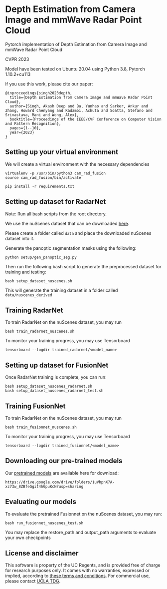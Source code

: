 # Depth Estimation from Camera Image and mmWave Radar Point Cloud

Pytorch implementation of Depth Estimation from Camera Image and mmWave Radar Point Cloud

CVPR 2023

Model have been tested on Ubuntu 20.04 using Python 3.8, Pytorch 1.10.2+cu113

If you use this work, please cite our paper:

```
@inproceedings{singh2023depth,
  title={Depth Estimation from Camera Image and mmWave Radar Point Cloud},
  author={Singh, Akash Deep and Ba, Yunhao and Sarker, Ankur and Zhang, Howard Chenyang and Kadambi, Achuta and Soatta, Stefano and Srivastava, Mani and Wong, Alex},
  booktitle={Proceedings of the IEEE/CVF Conference on Computer Vision and Pattern Recognition},
  pages={1--10},
  year={2023}
}
``` 

## Setting up your virtual environment

We will create a virtual environment with the necessary dependencies

```
virtualenv -p /usr/bin/python3 cam_rad_fusion
source cam_rad_fusion/bin/activate

pip install -r requirements.txt
```

## Setting up dataset for RadarNet

Note: Run all bash scripts from the root directory.

We use the nuScenes dataset that can be downloaded [here](https://www.nuscenes.org/nuscenes#download).

Please create a folder called `data` and place the downloaded nuScenes dataset into it.

Generate the panoptic segmentation masks using the following:
```
python setup/gen_panoptic_seg.py
```

Then run the following bash script to generate the preprocessed dataset for training and testing:

```
bash setup_dataset_nuscenes.sh
```

This will generate the training dataset in a folder called `data/nuscenes_derived`

## Training RadarNet

To train RadarNet on the nuScenes dataset, you may run

```
bash train_radarnet_nuscenes.sh
```
To monitor your training progress, you may use Tensorboard
```
tensorboard --logdir trained_radarnet/<model_name>
```

## Setting up dataset for FusionNet

Once RadarNet training is complete, you can run:
```
bash setup_dataset_nuscenes_radarnet.sh
bash setup_dataset_nuscenes_radarnet_test.sh
```

## Training FusionNet

To train RadarNet on the nuScenes dataset, you may run
```
bash train_fusionnet_nuscenes.sh
```
To monitor your training progress, you may use Tensorboard
```
tensorboard --logdir trained_fusionnet/<model_name>
```

## Downloading our pre-trained models

Our [pretrained models](https://drive.google.com/drive/folders/1uVhpnX7A-xz73w_8ZBfeGgit4hGpuKcN?usp=sharing) are available here for download:

```
https://drive.google.com/drive/folders/1uVhpnX7A-xz73w_8ZBfeGgit4hGpuKcN?usp=sharing
```

## Evaluating our models

To evaluate the pretrained Fusionnet on the nuScenes dataset, you may run:

```
bash run_fusionnet_nuscenes_test.sh
```

You may replace the restore_path and output_path arguments to evaluate your own checkpoints

## License and disclaimer 

This software is property of the UC Regents, and is provided free of charge for research purposes only. It comes with no warranties, expressed or implied, according to [these terms and conditions](https://github.com/thecyclone/Radar-camera-depth-completion_mask/blob/master/license). For commercial use, please contact [UCLA TDG](https://tdg.ucla.edu/).
